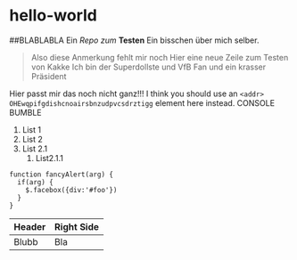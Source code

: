 # hello-world
##BLABLABLA
Ein *Repo zum* **Testen**
Ein bisschen über mich selber.
> Also diese Anmerkung fehlt mir noch
> Hier eine neue Zeile zum Testen von Kakke
Ich bin der Superdollste und VfB Fan und ein krasser Präsident

Hier passt mir das noch nicht ganz!!!
I think you should use an
`<addr> OHEwqpifgdishcnoairsbnzudpvcsdrztigg` element here instead.
CONSOLE BUMBLE

1. List 1
2. List 2
  1. List 2.1
      1. List2.1.1

    function fancyAlert(arg) {
      if(arg) {
        $.facebox({div:'#foo'})
      }
    }


Header|Right Side
-|-
Blubb|Bla
